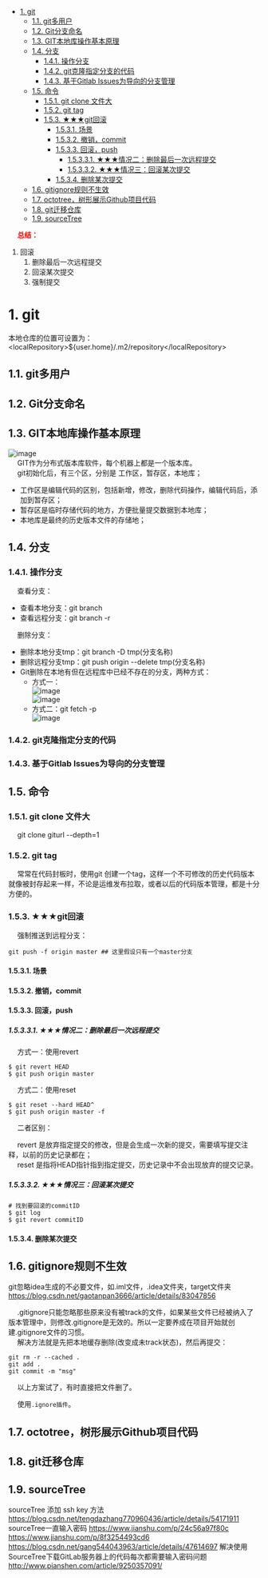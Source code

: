 
<!-- TOC -->

- [1. git](#1-git)
    - [1.1. git多用户](#11-git多用户)
    - [1.2. Git分支命名](#12-git分支命名)
    - [1.3. GIT本地库操作基本原理](#13-git本地库操作基本原理)
    - [1.4. 分支](#14-分支)
        - [1.4.1. 操作分支](#141-操作分支)
        - [1.4.2. git克隆指定分支的代码](#142-git克隆指定分支的代码)
        - [1.4.3. 基于Gitlab Issues为导向的分支管理](#143-基于gitlab-issues为导向的分支管理)
    - [1.5. 命令](#15-命令)
        - [1.5.1. git clone 文件大](#151-git-clone-文件大)
        - [1.5.2. git tag](#152-git-tag)
        - [1.5.3. ★★★git回滚](#153-★★★git回滚)
            - [1.5.3.1. 场景](#1531-场景)
            - [1.5.3.2. 撤销，commit](#1532-撤销commit)
            - [1.5.3.3. 回滚，push](#1533-回滚push)
                - [1.5.3.3.1. ★★★情况二：删除最后一次远程提交](#15331-★★★情况二删除最后一次远程提交)
                - [1.5.3.3.2. ★★★情况三：回滚某次提交](#15332-★★★情况三回滚某次提交)
            - [1.5.3.4. 删除某次提交](#1534-删除某次提交)
    - [1.6. gitignore规则不生效](#16-gitignore规则不生效)
    - [1.7. octotree，树形展示Github项目代码](#17-octotree树形展示github项目代码)
    - [1.8. git迁移仓库](#18-git迁移仓库)
    - [1.9. sourceTree](#19-sourcetree)

<!-- /TOC -->


&emsp; **<font color = "red">总结：</font>**  
1. 回滚  
    1. 删除最后一次远程提交
    2. 回滚某次提交
    3. 强制提交  


# 1. git

<!--
Git 实用技巧记录 
https://mp.weixin.qq.com/s/vQ5uzwGmvvI844Ehj2iZ9w

用21张图，把Git 工作原理彻底说清楚 
https://mp.weixin.qq.com/s/tzq0dBTSqpp-V89L5Y1IOg

git clone时报RPC failed; curl 18 transfer closed with outstanding read data remaining
https://www.cnblogs.com/zjfjava/p/10392150.html

git书籍  
https://mp.weixin.qq.com/s/bT7VXffqHuzUZUY5c4ce7A
 如何自动同步博客到 Github 主页？ 
 https://mp.weixin.qq.com/s/J2sIku38WxL4ge4W5DP2hw
-->

<!-- 本地仓库的位置 -->
本地仓库的位置可设置为：\<localRepository\>${user.home}/.m2/repository\</localRepository\>

## 1.1. git多用户
<!-- 
一台电脑上配置并使用两个github账号
https://zhuanlan.zhihu.com/p/191589172
https://www.cnblogs.com/xjnotxj/p/5845574.html
-->

## 1.2. Git分支命名  
<!-- 
 别乱提交代码了，你必须知道的 Git 分支开发规范！ 
 https://mp.weixin.qq.com/s/w5gcDgQKYFmzel6Jnc0u4A
-->

## 1.3. GIT本地库操作基本原理  

![image](http://182.92.69.8:8081/img/projectManage/git/git-4.png)  
&emsp; GIT作为分布式版本库软件，每个机器上都是一个版本库。  
&emsp; git初始化后，有三个区，分别是 工作区，暂存区，本地库；  

* 工作区是编辑代码的区别，包括新增，修改，删除代码操作，编辑代码后，添加到暂存区；  
* 暂存区是临时存储代码的地方，方便批量提交数据到本地库；  
* 本地库是最终的历史版本文件的存储地；  

## 1.4. 分支
<!-- 
https://jingyan.baidu.com/article/a17d52854e164dc098c8f2b0.html
-->
### 1.4.1. 操作分支
&emsp; 查看分支：  
* 查看本地分支：git branch
* 查看远程分支：git branch -r


&emsp; 删除分支：  
* 删除本地分支tmp：git branch -D tmp(分支名称)  
* 删除远程分支tmp：git push origin --delete tmp(分支名称) 
* Git删除在本地有但在远程库中已经不存在的分支，两种方式：  
    * 方式一：  
    ![image](http://182.92.69.8:8081/img/projectManage/git/git-1.png)  
    ![image](http://182.92.69.8:8081/img/projectManage/git/git-2.png)  
    * 方式二：git fetch -p    
    ![image](http://182.92.69.8:8081/img/projectManage/git/git-3.png)  


### 1.4.2. git克隆指定分支的代码
<!-- 

https://www.cnblogs.com/nylcy/p/6569284.html
--> 

### 1.4.3. 基于Gitlab Issues为导向的分支管理
<!--
9种提高 GitHub 国内访问速度的方案
https://juejin.cn/post/7043960479181438983?share_token=25e7cfba-e5e8-4a51-9237-6e922f9a15c4#heading-4

基于Gitlab Issues为导向的分支管理
https://blog.csdn.net/u011423145/article/details/107860812
-->

## 1.5. 命令

### 1.5.1. git clone 文件大
&emsp; git clone giturl --depth=1  


### 1.5.2. git tag  
&emsp; 常常在代码封板时，使用git 创建一个tag，这样一个不可修改的历史代码版本就像被封存起来一样，不论是运维发布拉取，或者以后的代码版本管理，都是十分方便的。  


### 1.5.3. ★★★git回滚
<!--
https://blog.csdn.net/ligang2585116/article/details/71094887
https://zhuanlan.zhihu.com/p/137856034
https://blog.csdn.net/tsq292978891/article/details/78965693

-->

&emsp; 强制推送到远程分支：  

```text
git push -f origin master ## 这里假设只有一个master分支
```

#### 1.5.3.1. 场景  

#### 1.5.3.2. 撤销，commit  


#### 1.5.3.3. 回滚，push

##### 1.5.3.3.1. ★★★情况二：删除最后一次远程提交  
&emsp; 方式一：使用revert  

```text
$ git revert HEAD
$ git push origin master
```

&emsp; 方式二：使用reset

```text
$ git reset --hard HEAD^
$ git push origin master -f
```

&emsp; 二者区别：  

&emsp; revert 是放弃指定提交的修改，但是会生成一次新的提交，需要填写提交注释，以前的历史记录都在；  
&emsp; reset 是指将HEAD指针指到指定提交，历史记录中不会出现放弃的提交记录。  


##### 1.5.3.3.2. ★★★情况三：回滚某次提交  

```text
# 找到要回滚的commitID
$ git log
$ git revert commitID
```


#### 1.5.3.4. 删除某次提交



## 1.6. gitignore规则不生效  
<!-- 
idea忽略隐藏文件、文件夹的设置操作
https://www.cnblogs.com/sxdcgaq8080/p/9007883.html

https://blog.csdn.net/chao2016/article/details/81699358

-->

git忽略idea生成的不必要文件，如.iml文件，.idea文件夹，target文件夹
https://blog.csdn.net/gaotanpan3666/article/details/83047856


&emsp; .gitignore只能忽略那些原来没有被track的文件，如果某些文件已经被纳入了版本管理中，则修改.gitignore是无效的。所以一定要养成在项目开始就创建.gitignore文件的习惯。  
&emsp; 解决方法就是先把本地缓存删除(改变成未track状态)，然后再提交：  

```text
git rm -r --cached .
git add .
git commit -m "msg"
```

&emsp; 以上方案试了，有时直接把文件删了。  

&emsp; 使用`.ignore插件`。  

## 1.7. octotree，树形展示Github项目代码



## 1.8. git迁移仓库  


## 1.9. sourceTree
sourceTree 添加 ssh key 方法
https://blog.csdn.net/tengdazhang770960436/article/details/54171911
sourceTree一直输入密码
https://www.jianshu.com/p/24c56a97f80c
https://www.jianshu.com/p/8f3254493cd6
https://blog.csdn.net/gang544043963/article/details/47614697
解决使用SourceTree下载GitLab服务器上的代码每次都需要输入密码问题
http://www.pianshen.com/article/9250357091/

